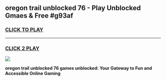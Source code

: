 
## oregon trail unblocked 76 - Play Unblocked Gmaes & Free #g93af
<h3>
<a href="https://news.freeplayer.one?title=oregon_trail_unblocked_76&ref=24F">CLICK TO PLAY</a></h3>
<hr>

<h3>
<a href="https://news.freeplayer.one?title=oregon_trail_unblocked_76&ref=24F">CLICK 2 PLAY</a>
  
</h3>

<a href="https://news.freeplayer.one?title=oregon_trail_unblocked_76&ref=24F/"><img src="https://clearcache.store/games.png"></a>


**oregon trail unblocked 76 games unblocked: Your Gateway to Fun and Accessible Online Gaming**
